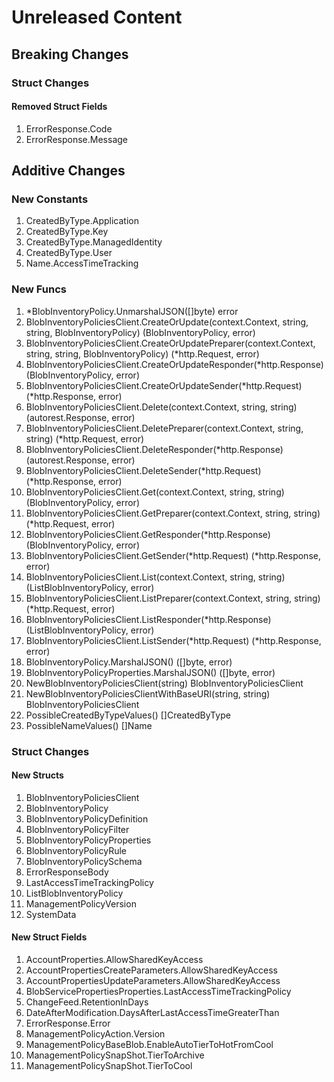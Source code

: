 # Unreleased Content

## Breaking Changes

### Struct Changes

#### Removed Struct Fields

1. ErrorResponse.Code
1. ErrorResponse.Message

## Additive Changes

### New Constants

1. CreatedByType.Application
1. CreatedByType.Key
1. CreatedByType.ManagedIdentity
1. CreatedByType.User
1. Name.AccessTimeTracking

### New Funcs

1. *BlobInventoryPolicy.UnmarshalJSON([]byte) error
1. BlobInventoryPoliciesClient.CreateOrUpdate(context.Context, string, string, BlobInventoryPolicy) (BlobInventoryPolicy, error)
1. BlobInventoryPoliciesClient.CreateOrUpdatePreparer(context.Context, string, string, BlobInventoryPolicy) (*http.Request, error)
1. BlobInventoryPoliciesClient.CreateOrUpdateResponder(*http.Response) (BlobInventoryPolicy, error)
1. BlobInventoryPoliciesClient.CreateOrUpdateSender(*http.Request) (*http.Response, error)
1. BlobInventoryPoliciesClient.Delete(context.Context, string, string) (autorest.Response, error)
1. BlobInventoryPoliciesClient.DeletePreparer(context.Context, string, string) (*http.Request, error)
1. BlobInventoryPoliciesClient.DeleteResponder(*http.Response) (autorest.Response, error)
1. BlobInventoryPoliciesClient.DeleteSender(*http.Request) (*http.Response, error)
1. BlobInventoryPoliciesClient.Get(context.Context, string, string) (BlobInventoryPolicy, error)
1. BlobInventoryPoliciesClient.GetPreparer(context.Context, string, string) (*http.Request, error)
1. BlobInventoryPoliciesClient.GetResponder(*http.Response) (BlobInventoryPolicy, error)
1. BlobInventoryPoliciesClient.GetSender(*http.Request) (*http.Response, error)
1. BlobInventoryPoliciesClient.List(context.Context, string, string) (ListBlobInventoryPolicy, error)
1. BlobInventoryPoliciesClient.ListPreparer(context.Context, string, string) (*http.Request, error)
1. BlobInventoryPoliciesClient.ListResponder(*http.Response) (ListBlobInventoryPolicy, error)
1. BlobInventoryPoliciesClient.ListSender(*http.Request) (*http.Response, error)
1. BlobInventoryPolicy.MarshalJSON() ([]byte, error)
1. BlobInventoryPolicyProperties.MarshalJSON() ([]byte, error)
1. NewBlobInventoryPoliciesClient(string) BlobInventoryPoliciesClient
1. NewBlobInventoryPoliciesClientWithBaseURI(string, string) BlobInventoryPoliciesClient
1. PossibleCreatedByTypeValues() []CreatedByType
1. PossibleNameValues() []Name

### Struct Changes

#### New Structs

1. BlobInventoryPoliciesClient
1. BlobInventoryPolicy
1. BlobInventoryPolicyDefinition
1. BlobInventoryPolicyFilter
1. BlobInventoryPolicyProperties
1. BlobInventoryPolicyRule
1. BlobInventoryPolicySchema
1. ErrorResponseBody
1. LastAccessTimeTrackingPolicy
1. ListBlobInventoryPolicy
1. ManagementPolicyVersion
1. SystemData

#### New Struct Fields

1. AccountProperties.AllowSharedKeyAccess
1. AccountPropertiesCreateParameters.AllowSharedKeyAccess
1. AccountPropertiesUpdateParameters.AllowSharedKeyAccess
1. BlobServicePropertiesProperties.LastAccessTimeTrackingPolicy
1. ChangeFeed.RetentionInDays
1. DateAfterModification.DaysAfterLastAccessTimeGreaterThan
1. ErrorResponse.Error
1. ManagementPolicyAction.Version
1. ManagementPolicyBaseBlob.EnableAutoTierToHotFromCool
1. ManagementPolicySnapShot.TierToArchive
1. ManagementPolicySnapShot.TierToCool

